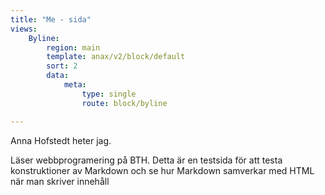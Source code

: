 ```yaml
---
title: "Me - sida"
views:
    Byline:
        region: main
        template: anax/v2/block/default
        sort: 2
        data:
            meta:
                type: single
                route: block/byline

---
```


Anna Hofstedt heter jag.

Läser webbprogramering på BTH.
Detta är en testsida för att testa konstruktioner av Markdown och se hur Markdown samverkar med HTML när man skriver innehåll
